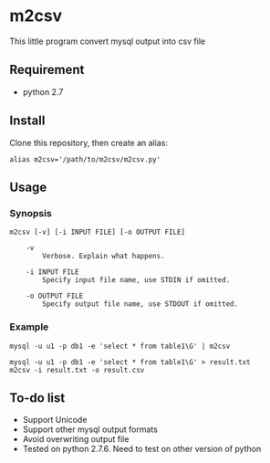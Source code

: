 # m2csv
This little program convert mysql output into csv file

## Requirement
* python 2.7

## Install
Clone this repository, then create an alias:        
```
alias m2csv='/path/to/m2csv/m2csv.py'
```

## Usage
### Synopsis
```
m2csv [-v] [-i INPUT FILE] [-o OUTPUT FILE]

	-v
		Verbose. Explain what happens.

	-i INPUT FILE
		Specify input file name, use STDIN if omitted.

	-o OUTPUT FILE
		Specify output file name, use STDOUT if omitted.
```

### Example
```
mysql -u u1 -p db1 -e 'select * from table1\G' | m2csv
```

```
mysql -u u1 -p db1 -e 'select * from table1\G' > result.txt
m2csv -i result.txt -o result.csv
```

## To-do list
* Support Unicode
* Support other mysql output formats
* Avoid overwriting output file
* Tested on python 2.7.6. Need to test on other version of python
